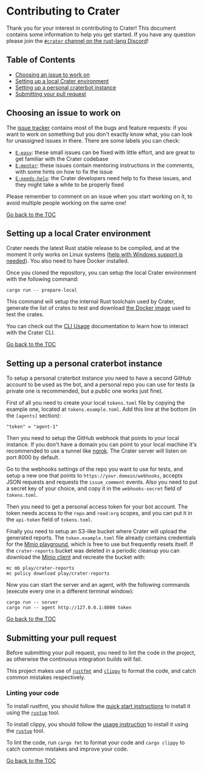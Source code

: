 # Contributing to Crater

Thank you for your interest in contributing to Crater! This document contains
some information to help you get started. If you have any question please join
the [`#crater` channel on the rust-lang Discord][discord]!

[discord]: https://discord.gg/MCMm5YC

## Table of Contents

[h-toc]: #table-of-contents

* [Choosing an issue to work on][h-choosing]
* [Setting up a local Crater environment][h-initial-setup]
* [Setting up a personal craterbot instance][h-craterbot-setup]
* [Submitting your pull request][h-submitting-pr]

## Choosing an issue to work on

[h-choosing]: #choosing-an-issue-to-work-on

The [issue tracker][issues] contains most of the bugs and feature requests: if
you want to work on something but you don't exactly know what, you can look for
unassigned issues in there. There are some labels you can check:

* [`E-easy`][issues-easy]: these small issues can be fixed with little effort,
  and are great to get familiar with the Crater codebase
* [`E-mentor`][issues-mentor]: these issues contain mentoring instructions in
  the comments, with some hints on how to fix the issue
* [`E-needs-help`][issues-needs-help]: the Crater developers need help to fix
  these issues, and they might take a while to be properly fixed

Please remember to comment on an issue when you start working on it, to avoid
multiple people working on the same one!

[issues]: https://github.com/rust-lang/crater/issues
[issues-easy]: https://github.com/rust-lang/crater/labels/E-easy
[issues-mentor]: https://github.com/rust-lang/crater/labels/E-mentor
[issues-needs-help]: https://github.com/rust-lang/crater/labels/E-needs-help

[Go back to the TOC][h-toc]

## Setting up a local Crater environment

[h-initial-setup]: #setting-up-a-local-crater-environment

Crater needs the latest Rust stable release to be compiled, and at the moment
it only works on Linux systems ([help with Windows support is needed][win]).
You also need to have Docker installed.

Once you cloned the repository, you can setup the local Crater environment with
the following command:

```
cargo run -- prepare-local
```

This command will setup the internal Rust toolchain used by Crater, generate
the list of crates to test and download [the Docker image] used to test the crates.

[the Docker image]: https://github.com/rust-lang/crates-build-env

You can check out the [CLI Usage][cli-usage] documentation to learn how to
interact with the Crater CLI.

[win]: https://github.com/rust-lang/crater/issues/149
[cli-usage]: docs/cli-usage.md

[Go back to the TOC][h-toc]

## Setting up a personal craterbot instance

[h-craterbot-setup]: #setting-up-a-personal-craterbot-instance

To setup a personal craterbot instance you need to have a second GitHub account
to be used as the bot, and a personal repo you can use for tests (a private one
is recommended, but a public one works just fine).

First of all you need to create your local `tokens.toml` file by copying the
example one, located at `tokens.example.toml`. Add this line at the bottom (in
the `[agents]` section):

```
"token" = "agent-1"
```

Then you need to setup the GitHub webhook that points to your local instance.
If you don't have a domain you can point to your local machine it's
recommended to use a tunnel like [ngrok][ngrok]. The Crater server will listen
on port 8000 by default.

Go to the webhooks settings of the repo you want to use for tests, and setup a
new one that points to `https://your.domain/webhooks`, accepts JSON requests
and requests the `issue_comment` events. Also you need to put a secret key of
your choice, and copy it in the `webhooks-secret` field of `tokens.toml`.

Then you need to get a personal access token for your bot account. The token
needs access to the `repo` and `read:org` scopes, and you can put it in the
`api-token` field of `tokens.toml`.

Finally you need to setup an S3-like bucket where Crater will upload the
generated reports. The `token.example.toml` file already contains credentials
for the [Minio playground][minio-play], which is free to use but frequently
resets itself. If the `crater-reports` bucket was deleted in a periodic cleanup
you can download the [Minio client][minio-client] and recreate the bucket with:

```
mc mb play/crater-reports
mc policy download play/crater-reports
```

Now you can start the server and an agent, with the following commands (execute
every one in a different terminal window):

```
cargo run -- server
cargo run -- agent http://127.0.0.1:8000 token
```

[Go back to the TOC][h-toc]

[ngrok]: https://ngrok.com/download
[minio-play]: https://play.minio.io:9000/
[minio-client]: https://www.minio.io/downloads.html#download-client

## Submitting your pull request

[h-submitting-pr]: #submitting-your-pull-request

Before submitting your pull request, you need to lint the code in the project, as otherwise the continuous integration builds will fail.

This project makes use of [`rustfmt`](https://github.com/rust-lang/rustfmt) and [`clippy`](https://github.com/rust-lang/rust-clippy) to format the code, and catch common mistakes respectively.

### Linting your code
To install rustfmt, you should follow the [quick start instructions](https://github.com/rust-lang/rustfmt#quick-start) to install it using the [`rustup`](https://rustup.rs/) tool.

To install clippy, you should follow the [usage instruction](https://github.com/rust-lang/rust-clippy#usage) to install it using the [`rustup`](https://rustup.rs/) tool.

To lint the code, run `cargo fmt` to format your code and `cargo clippy` to catch common mistakes and improve your code.

[Go back to the TOC][h-toc]
